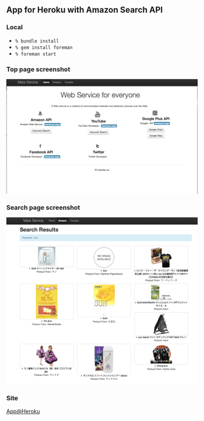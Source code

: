 ## App for Heroku with Amazon Search API

### Local
* <code>% bundle install</code>
* <code>% gem install foreman</code>
* <code>% foreman start</code>

### Top page screenshot
![Screenshot1](screenshot1.png)

### Search page screenshot
![Screenshot2](screenshot2.png)

### Site
[App@Heroku](http://maraaws.herokuapp.com/)
